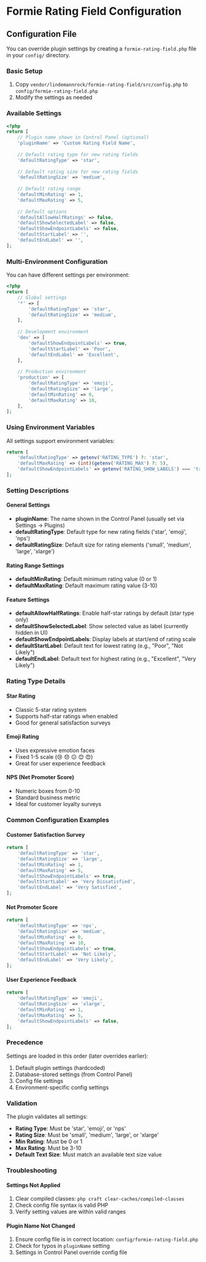 # Formie Rating Field Configuration

## Configuration File

You can override plugin settings by creating a `formie-rating-field.php` file in your `config/` directory.

### Basic Setup

1. Copy `vendor/lindemannrock/formie-rating-field/src/config.php` to `config/formie-rating-field.php`
2. Modify the settings as needed

### Available Settings

```php
<?php
return [
    // Plugin name shown in Control Panel (optional)
    'pluginName' => 'Custom Rating Field Name',
    
    // Default rating type for new rating fields
    'defaultRatingType' => 'star',
    
    // Default rating size for new rating fields
    'defaultRatingSize' => 'medium',
    
    // Default rating range
    'defaultMinRating' => 1,
    'defaultMaxRating' => 5,
    
    // Default options
    'defaultAllowHalfRatings' => false,
    'defaultShowSelectedLabel' => false,
    'defaultShowEndpointLabels' => false,
    'defaultStartLabel' => '',
    'defaultEndLabel' => '',
];
```

### Multi-Environment Configuration

You can have different settings per environment:

```php
<?php
return [
    // Global settings
    '*' => [
        'defaultRatingType' => 'star',
        'defaultRatingSize' => 'medium',
    ],
    
    // Development environment
    'dev' => [
        'defaultShowEndpointLabels' => true,
        'defaultStartLabel' => 'Poor',
        'defaultEndLabel' => 'Excellent',
    ],
    
    // Production environment
    'production' => [
        'defaultRatingType' => 'emoji',
        'defaultRatingSize' => 'large',
        'defaultMinRating' => 0,
        'defaultMaxRating' => 10,
    ],
];
```

### Using Environment Variables

All settings support environment variables:

```php
return [
    'defaultRatingType' => getenv('RATING_TYPE') ?: 'star',
    'defaultMaxRating' => (int)(getenv('RATING_MAX') ?: 5),
    'defaultShowEndpointLabels' => getenv('RATING_SHOW_LABELS') === 'true',
];
```

### Setting Descriptions

#### General Settings

- **pluginName**: The name shown in the Control Panel (usually set via Settings → Plugins)
- **defaultRatingType**: Default type for new rating fields ('star', 'emoji', 'nps')
- **defaultRatingSize**: Default size for rating elements ('small', 'medium', 'large', 'xlarge')

#### Rating Range Settings

- **defaultMinRating**: Default minimum rating value (0 or 1)
- **defaultMaxRating**: Default maximum rating value (3-10)

#### Feature Settings

- **defaultAllowHalfRatings**: Enable half-star ratings by default (star type only)
- **defaultShowSelectedLabel**: Show selected value as label (currently hidden in UI)
- **defaultShowEndpointLabels**: Display labels at start/end of rating scale
- **defaultStartLabel**: Default text for lowest rating (e.g., "Poor", "Not Likely")
- **defaultEndLabel**: Default text for highest rating (e.g., "Excellent", "Very Likely")

### Rating Type Details

#### Star Rating
- Classic 5-star rating system
- Supports half-star ratings when enabled
- Good for general satisfaction surveys

#### Emoji Rating  
- Uses expressive emotion faces
- Fixed 1-5 scale (😢 😞 😐 😊 😍)
- Great for user experience feedback

#### NPS (Net Promoter Score)
- Numeric boxes from 0-10
- Standard business metric
- Ideal for customer loyalty surveys

### Common Configuration Examples

#### Customer Satisfaction Survey
```php
return [
    'defaultRatingType' => 'star',
    'defaultRatingSize' => 'large',
    'defaultMinRating' => 1,
    'defaultMaxRating' => 5,
    'defaultShowEndpointLabels' => true,
    'defaultStartLabel' => 'Very Dissatisfied',
    'defaultEndLabel' => 'Very Satisfied',
];
```

#### Net Promoter Score
```php
return [
    'defaultRatingType' => 'nps',
    'defaultRatingSize' => 'medium',
    'defaultMinRating' => 0,
    'defaultMaxRating' => 10,
    'defaultShowEndpointLabels' => true,
    'defaultStartLabel' => 'Not Likely',
    'defaultEndLabel' => 'Very Likely',
];
```

#### User Experience Feedback
```php
return [
    'defaultRatingType' => 'emoji',
    'defaultRatingSize' => 'xlarge',
    'defaultMinRating' => 1,
    'defaultMaxRating' => 5,
    'defaultShowEndpointLabels' => false,
];
```

### Precedence

Settings are loaded in this order (later overrides earlier):

1. Default plugin settings (hardcoded)
2. Database-stored settings (from Control Panel)
3. Config file settings
4. Environment-specific config settings

### Validation

The plugin validates all settings:
- **Rating Type**: Must be 'star', 'emoji', or 'nps'
- **Rating Size**: Must be 'small', 'medium', 'large', or 'xlarge'  
- **Min Rating**: Must be 0 or 1
- **Max Rating**: Must be 3-10
- **Default Text Size**: Must match an available text size value

### Troubleshooting

#### Settings Not Applied
1. Clear compiled classes: `php craft clear-caches/compiled-classes`
2. Check config file syntax is valid PHP
3. Verify setting values are within valid ranges

#### Plugin Name Not Changed
1. Ensure config file is in correct location: `config/formie-rating-field.php`
2. Check for typos in `pluginName` setting
3. Settings in Control Panel override config file